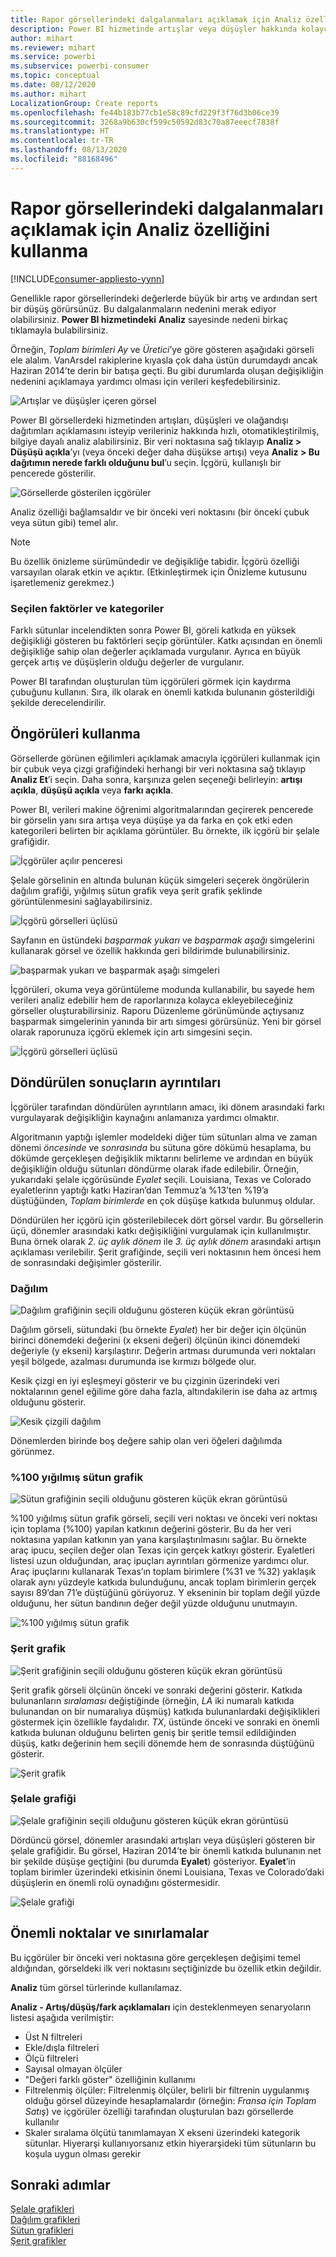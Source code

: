 ```yaml
---
title: Rapor görsellerindeki dalgalanmaları açıklamak için Analiz özelliğini kullanma
description: Power BI hizmetinde artışlar veya düşüşler hakkında kolayca öngörü elde edin
author: mihart
ms.reviewer: mihart
ms.service: powerbi
ms.subservice: powerbi-consumer
ms.topic: conceptual
ms.date: 08/12/2020
ms.author: mihart
LocalizationGroup: Create reports
ms.openlocfilehash: fe44b183b77cb1e58c89cfd229f3f76d3b06ce39
ms.sourcegitcommit: 3268a9b630cf599c50592d83c70a87eeecf7838f
ms.translationtype: HT
ms.contentlocale: tr-TR
ms.lasthandoff: 08/13/2020
ms.locfileid: "88168496"
---
```

# <a name="use-the-analyze-feature-to-explain-fluctuations-in-report-visuals"></a>Rapor görsellerindeki dalgalanmaları açıklamak için Analiz özelliğini kullanma

[!INCLUDE[consumer-appliesto-yynn](../includes/consumer-appliesto-yynn.md)]

Genellikle rapor görsellerindeki değerlerde büyük bir artış ve ardından sert bir düşüş görürsünüz. Bu dalgalanmaların nedenini merak ediyor olabilirsiniz. **Power BI hizmetindeki** **Analiz** sayesinde nedeni birkaç tıklamayla bulabilirsiniz.

Örneğin, *Toplam birimleri* *Ay* ve *Üretici*’ye göre gösteren aşağıdaki görseli ele alalım. VanArsdel rakiplerine kıyasla çok daha üstün durumdaydı ancak Haziran 2014’te derin bir batışa geçti. Bu gibi durumlarda oluşan değişikliğin nedenini açıklamaya yardımcı olması için verileri keşfedebilirsiniz. 

![Artışlar ve düşüşler içeren görsel](media/end-user-analyze-visuals/power-bi-line-chart.png)

Power BI görsellerdeki hizmetinden artışları, düşüşleri ve olağandışı dağıtımları açıklamasını isteyip verileriniz hakkında hızlı, otomatikleştirilmiş, bilgiye dayalı analiz alabilirsiniz. Bir veri noktasına sağ tıklayıp **Analiz > Düşüşü açıkla**’yı (veya önceki değer daha düşükse artışı) veya **Analiz > Bu dağıtımın nerede farklı olduğunu bul**’u seçin. İçgörü, kullanışlı bir pencerede gösterilir.

![Görsellerde gösterilen içgörüler](media/end-user-analyze-visuals/power-bi-decrease.png)

Analiz özelliği bağlamsaldır ve bir önceki veri noktasını (bir önceki çubuk veya sütun gibi) temel alır.

> [!NOTE]
> Bu özellik önizleme sürümündedir ve değişikliğe tabidir. İçgörü özelliği varsayılan olarak etkin ve açıktır. (Etkinleştirmek için Önizleme kutusunu işaretlemeniz gerekmez.)

### <a name="which-factors-and-categories-are-chosen"></a>Seçilen faktörler ve kategoriler

Farklı sütunlar incelendikten sonra Power BI, göreli katkıda en yüksek değişikliği gösteren bu faktörleri seçip görüntüler. Katkı açısından en önemli değişikliğe sahip olan değerler açıklamada vurgulanır. Ayrıca en büyük gerçek artış ve düşüşlerin olduğu değerler de vurgulanır.

Power BI tarafından oluşturulan tüm içgörüleri görmek için kaydırma çubuğunu kullanın. Sıra, ilk olarak en önemli katkıda bulunanın gösterildiği şekilde derecelendirilir. 

## <a name="using-insights"></a>Öngörüleri kullanma
Görsellerde görünen eğilimleri açıklamak amacıyla içgörüleri kullanmak için bir çubuk veya çizgi grafiğindeki herhangi bir veri noktasına sağ tıklayıp **Analiz Et**’i seçin. Daha sonra, karşınıza gelen seçeneği belirleyin: **artışı açıkla**, **düşüşü açıkla** veya **farkı açıkla**.

Power BI, verileri makine öğrenimi algoritmalarından geçirerek pencerede bir görselin yanı sıra artışa veya düşüşe ya da farka en çok etki eden kategorileri belirten bir açıklama görüntüler.  Bu örnekte, ilk içgörü bir şelale grafiğidir.

![İçgörüler açılır penceresi](media/end-user-analyze-visuals/power-bi-insight.png)

Şelale görselinin en altında bulunan küçük simgeleri seçerek öngörülerin dağılım grafiği, yığılmış sütun grafik veya şerit grafik şeklinde görüntülenmesini sağlayabilirsiniz.

![İçgörü görselleri üçlüsü](media/end-user-analyze-visuals/power-bi-options.png)

Sayfanın en üstündeki *başparmak yukarı* ve *başparmak aşağı* simgelerini kullanarak görsel ve özellik hakkında geri bildirimde bulunabilirsiniz.  

![başparmak yukarı ve başparmak aşağı simgeleri](media/end-user-analyze-visuals/power-bi-thumbs.png)


İçgörüleri, okuma veya görüntüleme modunda kullanabilir, bu sayede hem verileri analiz edebilir hem de raporlarınıza kolayca ekleyebileceğiniz görseller oluşturabilirsiniz. Raporu Düzenleme görünümünde açtıysanız başparmak simgelerinin yanında bir artı simgesi görürsünüz. Yeni bir görsel olarak raporunuza içgörü eklemek için artı simgesini seçin. 

![İçgörü görselleri üçlüsü](media/end-user-analyze-visuals/power-bi-add-visual.png)

## <a name="details-of-the-results-returned"></a>Döndürülen sonuçların ayrıntıları

İçgörüler tarafından döndürülen ayrıntıların amacı, iki dönem arasındaki farkı vurgulayarak değişikliğin kaynağını anlamanıza yardımcı olmaktır.  

Algoritmanın yaptığı işlemler modeldeki diğer tüm sütunları alma ve zaman dönemi *öncesinde* ve *sonrasında* bu sütuna göre dökümü hesaplama, bu dökümde gerçekleşen değişiklik miktarını belirleme ve ardından en büyük değişikliğin olduğu sütunları döndürme olarak ifade edilebilir. Örneğin, yukarıdaki şelale içgörüsünde *Eyalet* seçili. Louisiana, Texas ve Colorado eyaletlerinn yaptığı katkı Haziran’dan Temmuz’a %13’ten %19’a düştüğünden, *Toplam birimlerde* en çok düşüşe katkıda bulunmuş oldular.  

Döndürülen her içgörü için gösterilebilecek dört görsel vardır. Bu görsellerin üçü, dönemler arasındaki katkı değişikliğini vurgulamak için kullanılmıştır. Buna örnek olarak *2. üç aylık dönem* ile *3. üç aylık dönem* arasındaki artışın açıklaması verilebilir. Şerit grafiğinde, seçili veri noktasının hem öncesi hem de sonrasındaki değişimler gösterilir.

### <a name="the-scatter-plot"></a>Dağılım

![Dağılım grafiğinin seçili olduğunu gösteren küçük ekran görüntüsü](media/end-user-analyze-visuals/power-bi-scatter-icon.png)

Dağılım görseli, sütundaki (bu örnekte *Eyalet*) her bir değer için ölçünün birinci dönemdeki değerini (x ekseni değeri) ölçünün ikinci dönemdeki değeriyle (y ekseni) karşılaştırır. Değerin artması durumunda veri noktaları yeşil bölgede, azalması durumunda ise kırmızı bölgede olur. 

Kesik çizgi en iyi eşleşmeyi gösterir ve bu çizginin üzerindeki veri noktalarının genel eğilime göre daha fazla, altındakilerin ise daha az artmış olduğunu gösterir.  

![Kesik çizgili dağılım](media/end-user-analyze-visuals/power-bi-scatter.png)

Dönemlerden birinde boş değere sahip olan veri öğeleri dağılımda görünmez.

### <a name="the-100-stacked-column-chart"></a>%100 yığılmış sütun grafik

![Sütun grafiğinin seçili olduğunu gösteren küçük ekran görüntüsü](media/end-user-analyze-visuals/power-bi-column-icon.png)

%100 yığılmış sütun grafik görseli, seçili veri noktası ve önceki veri noktası için toplama (%100) yapılan katkının değerini gösterir. Bu da her veri noktasına yapılan katkının yan yana karşılaştırılmasını sağlar. Bu örnekte araç ipucu, seçilen değer olan Texas için gerçek katkıyı gösterir. Eyaletleri listesi uzun olduğundan, araç ipuçları ayrıntıları görmenize yardımcı olur. Araç ipuçlarını kullanarak Texas’ın toplam birimlere (%31 ve %32) yaklaşık olarak aynı yüzdeyle katkıda bulunduğunu, ancak toplam birimlerin gerçek sayısı 89’dan 71’e düştüğünü görüyoruz. Y ekseninin bir toplam değil yüzde olduğunu, her sütun bandının değer değil yüzde olduğunu unutmayın. 

![%100 yığılmış sütun grafik](media/end-user-analyze-visuals/power-bi-stacked.png)

### <a name="the-ribbon-chart"></a>Şerit grafik

![Şerit grafiğinin seçili olduğunu gösteren küçük ekran görüntüsü](media/end-user-analyze-visuals/power-bi-ribbon-icon.png)

Şerit grafik görseli ölçünün önceki ve sonraki değerini gösterir. Katkıda bulunanların *sıralaması* değiştiğinde (örneğin, *LA* iki numaralı katkıda bulunandan on bir numaralıya düşmüş) katkıda bulunanlardaki değişiklikleri göstermek için özellikle faydalıdır.  *TX*, üstünde önceki ve sonraki en önemli katkıda bulunan olduğunu belirten geniş bir şeritle temsil edildiğinden düşüş, katkı değerinin hem seçili dönemde hem de sonrasında düştüğünü gösterir.

![Şerit grafik](media/end-user-analyze-visuals/power-bi-ribbon-tooltip.png)

### <a name="the-waterfall-chart"></a>Şelale grafiği

![Şelale grafiğinin seçili olduğunu gösteren küçük ekran görüntüsü](media/end-user-analyze-visuals/power-bi-waterfall-icon.png)

Dördüncü görsel, dönemler arasındaki artışları veya düşüşleri gösteren bir şelale grafiğidir. Bu görsel, Haziran 2014’te bir önemli katkıda bulunanın net bir şekilde düşüşe geçtiğini (bu durumda **Eyalet**) gösteriyor. **Eyalet**’in toplam birimler üzerindeki etkisinin önemi Louisiana, Texas ve Colorado’daki düşüşlerin en önemli rolü oynadığını göstermesidir.      

![Şelale grafiği](media/end-user-analyze-visuals/power-bi-insight.png)


 



## <a name="considerations-and-limitations"></a>Önemli noktalar ve sınırlamalar
Bu içgörüler bir önceki veri noktasına göre gerçekleşen değişimi temel aldığından, görseldeki ilk veri noktasını seçtiğinizde bu özellik etkin değildir. 

**Analiz** tüm görsel türlerinde kullanılamaz. 

**Analiz - Artış/düşüş/fark açıklamaları** için desteklenmeyen senaryoların listesi aşağıda verilmiştir:

* Üst N filtreleri
* Ekle/dışla filtreleri
* Ölçü filtreleri
* Sayısal olmayan ölçüler
* "Değeri farklı göster" özelliğinin kullanımı
* Filtrelenmiş ölçüler: Filtrelenmiş ölçüler, belirli bir filtrenin uygulanmış olduğu görsel düzeyinde hesaplamalardır (örneğin: *Fransa için Toplam Satış*) ve içgörüler özelliği tarafından oluşturulan bazı görsellerde kullanılır
* Skaler sıralama ölçütü tanımlamayan X ekseni üzerindeki kategorik sütunlar. Hiyerarşi kullanıyorsanız etkin hiyerarşideki tüm sütunların bu koşula uygun olması gerekir


## <a name="next-steps"></a>Sonraki adımlar
[Şelale grafikleri](../visuals/power-bi-visualization-waterfall-charts.md)    
[Dağılım grafikleri](../visuals/power-bi-visualization-scatter.md)    
[Sütun grafikleri](../visuals/power-bi-report-visualizations.md)    
[Şerit grafikler](../visuals/desktop-ribbon-charts.md)
